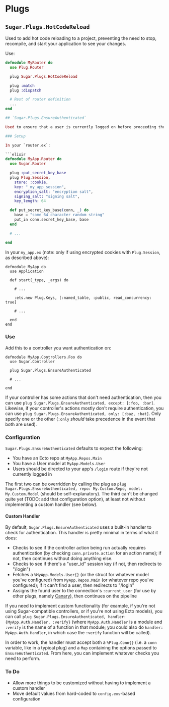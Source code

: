 # Plugs

## `Sugar.Plugs.HotCodeReload`

Used to add hot code reloading to a project, preventing the need to stop, recompile, and start your application to see your changes.

Use:

```elixir
defmodule MyRouter do
  use Plug.Router

  plug Sugar.Plugs.HotCodeReload

  plug :match
  plug :dispatch

  # Rest of router definition
  ...
end

## `Sugar.Plugs.EnsureAuthenticated`

Used to ensure that a user is currently logged on before proceeding through a Plug pipeline.  This is designed first and foremost for [Sugar](http://sugar-framework.github.io), but it can hypothetically work with any plug-based app (emphasis on "hypothetically").

### Setup

In your `router.ex`:

```elixir
defmodule MyApp.Router do
  use Sugar.Router

  plug :put_secret_key_base
  plug Plug.Session,
    store: :cookie,
    key: "_my_app_session",
    encryption_salt: "encryption salt",
    signing_salt: "signing salt",
    key_length: 64

  def put_secret_key_base(conn, _) do
    base = "some 64 character random string"
    put_in conn.secret_key_base, base
  end

  # ...

end
```

In your `my_app.ex` (note: only if using encrypted cookies with `Plug.Session`, as described above):

```
defmodule MyApp do
  use Application

  def start(_type, _args) do

    # ...

    :ets.new Plug.Keys, [:named_table, :public, read_concurrency: true]

    # ...

  end
end
```

### Use

Add this to a controller you want authentication on:

```
defmodule MyApp.Controllers.Foo do
  use Sugar.Controller

  plug Sugar.Plugs.EnsureAuthenticated

  # ...

end
```

If your controller has some actions that don't need authentication, then you can use `plug Sugar.Plugs.EnsureAuthenticated, except: [:foo, :bar]`.  Likewise, if your controller's actions mostly don't require authentication, you can use `plug Sugar.Plugs.EnsureAuthenticated, only: [:baz, :bat]`.  Only specify one or the other (`:only` *should* take precedence in the event that both are used).

### Configuration

`Sugar.Plugs.EnsureAuthenticated` defaults to expect the following:

* You have an Ecto repo at `MyApp.Repos.Main`
* You have a User model at `MyApp.Models.User`
* Users should be directed to your app's `/login` route if they're not currently logged in

The first two can be overridden by calling the plug as `plug Sugar.Plugs.EnsureAuthenticated, repo: My.Custom.Repo, model: My.Custom.Model` (should be self-explanatory).  The third can't be changed quite yet (TODO: add that configuration option), at least not without implementing a custom handler (see below).

#### Custom Handler

By default, `Sugar.Plugs.EnsureAuthenticated` uses a built-in handler to check for authentication.  This handler is pretty minimal in terms of what it does:

* Checks to see if the controller action being run actually requires authentication (by checking `conn.private.action` for an action name); if not, then continues without doing anything else.
* Checks to see if there's a "user_id" session key (if not, then redirects to "/login")
* Fetches a `%MyApp.Models.User{}` (or the struct for whatever model you've configured) from `MyApp.Repos.Main` (or whatever repo you've configured); if it can't find a user, then redirects to "/login"
* Assigns the found user to the connection's `:current_user` (for use by other plugs, namely [Canary](https://github.com/cpjk/canary)), then continues on the pipeline

If you need to implement custom functionality (for example, if you're not using Sugar-compatible controllers, or if you're not using Ecto models), you can call `plug Sugar.Plugs.EnsureAuthenticated, handler: {MyApp.Auth.Handler, :verify}` (where `MyApp.Auth.Handler` is a module and `:verify` is the name of a function in that module; you could also do `handler: MyApp.Auth.Handler`, in which case the `:verify` function will be called).

In order to work, the handler must accept both a `%Plug.Conn{}` (i.e. a `conn` variable, like in a typical plug) and a `Map` containing the options passed to `EnsureAuthenticated`.  From here, you can implement whatever checks you need to perform.

### To Do

* Allow more things to be customized without having to implement a custom handler
* Move default values from hard-coded to `config.exs`-based configuration

